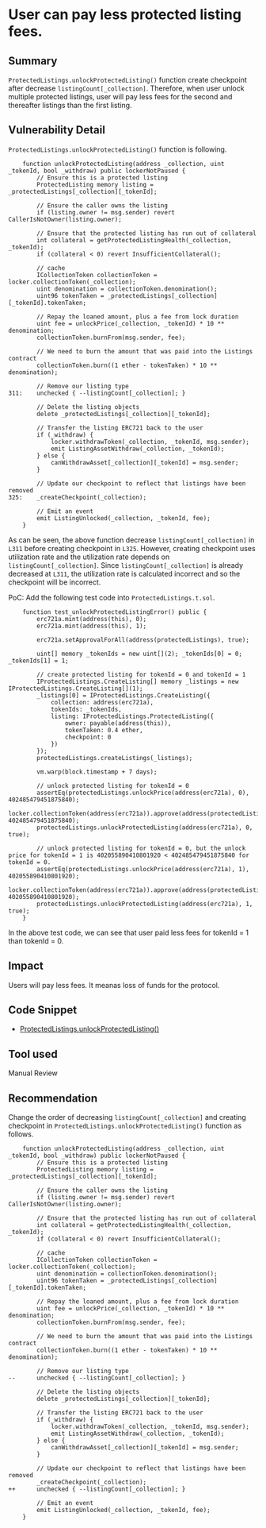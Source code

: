 # User can pay less protected listing fees.
## Summary
`ProtectedListings.unlockProtectedListing()` function create checkpoint after decrease `listingCount[_collection]`.
Therefore, when user unlock multiple protected listings, user will pay less fees for the second and thereafter listings than the first listing.

## Vulnerability Detail
`ProtectedListings.unlockProtectedListing()` function is following.
```solidity
    function unlockProtectedListing(address _collection, uint _tokenId, bool _withdraw) public lockerNotPaused {
        // Ensure this is a protected listing
        ProtectedListing memory listing = _protectedListings[_collection][_tokenId];

        // Ensure the caller owns the listing
        if (listing.owner != msg.sender) revert CallerIsNotOwner(listing.owner);

        // Ensure that the protected listing has run out of collateral
        int collateral = getProtectedListingHealth(_collection, _tokenId);
        if (collateral < 0) revert InsufficientCollateral();

        // cache
        ICollectionToken collectionToken = locker.collectionToken(_collection);
        uint denomination = collectionToken.denomination();
        uint96 tokenTaken = _protectedListings[_collection][_tokenId].tokenTaken;

        // Repay the loaned amount, plus a fee from lock duration
        uint fee = unlockPrice(_collection, _tokenId) * 10 ** denomination;
        collectionToken.burnFrom(msg.sender, fee);

        // We need to burn the amount that was paid into the Listings contract
        collectionToken.burn((1 ether - tokenTaken) * 10 ** denomination);

        // Remove our listing type
311:    unchecked { --listingCount[_collection]; }

        // Delete the listing objects
        delete _protectedListings[_collection][_tokenId];

        // Transfer the listing ERC721 back to the user
        if (_withdraw) {
            locker.withdrawToken(_collection, _tokenId, msg.sender);
            emit ListingAssetWithdraw(_collection, _tokenId);
        } else {
            canWithdrawAsset[_collection][_tokenId] = msg.sender;
        }

        // Update our checkpoint to reflect that listings have been removed
325:    _createCheckpoint(_collection);

        // Emit an event
        emit ListingUnlocked(_collection, _tokenId, fee);
    }
```
As can be seen, the above function decrease `listingCount[_collection]` in `L311` before creating checkpoint in `L325`.
However, creating checkpoint uses utilization rate and the utilization rate depends on `listingCount[_collection]`.
Since `listingCount[_collection]` is already decreased at `L311`, the utilization rate is calculated incorrect and so the checkpoint will be incorrect.

PoC:
Add the following test code into `ProtectedListings.t.sol`.
```solidity
    function test_unlockProtectedListingError() public {
        erc721a.mint(address(this), 0);
        erc721a.mint(address(this), 1);
        
        erc721a.setApprovalForAll(address(protectedListings), true);

        uint[] memory _tokenIds = new uint[](2); _tokenIds[0] = 0; _tokenIds[1] = 1;

        // create protected listing for tokenId = 0 and tokenId = 1
        IProtectedListings.CreateListing[] memory _listings = new IProtectedListings.CreateListing[](1);
        _listings[0] = IProtectedListings.CreateListing({
            collection: address(erc721a),
            tokenIds: _tokenIds,
            listing: IProtectedListings.ProtectedListing({
                owner: payable(address(this)),
                tokenTaken: 0.4 ether,
                checkpoint: 0
            })
        });
        protectedListings.createListings(_listings);

        vm.warp(block.timestamp + 7 days);

        // unlock protected listing for tokenId = 0
        assertEq(protectedListings.unlockPrice(address(erc721a), 0), 402485479451875840);
        locker.collectionToken(address(erc721a)).approve(address(protectedListings), 402485479451875840);
        protectedListings.unlockProtectedListing(address(erc721a), 0, true);

        // unlock protected listing for tokenId = 0, but the unlock price for tokenId = 1 is 402055890410801920 < 402485479451875840 for tokenId = 0.
        assertEq(protectedListings.unlockPrice(address(erc721a), 1), 402055890410801920);
        locker.collectionToken(address(erc721a)).approve(address(protectedListings), 402055890410801920);
        protectedListings.unlockProtectedListing(address(erc721a), 1, true);
    }
```
In the above test code, we can see that user paid less fees for tokenId = 1 than tokenId = 0.

## Impact
Users will pay less fees. It meanas loss of funds for the protocol.

## Code Snippet
- [ProtectedListings.unlockProtectedListing()](https://github.com/sherlock-audit/2024-08-flayer/blob/main/flayer/src/contracts/ProtectedListings.sol#L287-L329)

## Tool used
Manual Review

## Recommendation
Change the order of decreasing `listingCount[_collection]` and creating checkpoint in `ProtectedListings.unlockProtectedListing()` function as follows.
```solidity
    function unlockProtectedListing(address _collection, uint _tokenId, bool _withdraw) public lockerNotPaused {
        // Ensure this is a protected listing
        ProtectedListing memory listing = _protectedListings[_collection][_tokenId];

        // Ensure the caller owns the listing
        if (listing.owner != msg.sender) revert CallerIsNotOwner(listing.owner);

        // Ensure that the protected listing has run out of collateral
        int collateral = getProtectedListingHealth(_collection, _tokenId);
        if (collateral < 0) revert InsufficientCollateral();

        // cache
        ICollectionToken collectionToken = locker.collectionToken(_collection);
        uint denomination = collectionToken.denomination();
        uint96 tokenTaken = _protectedListings[_collection][_tokenId].tokenTaken;

        // Repay the loaned amount, plus a fee from lock duration
        uint fee = unlockPrice(_collection, _tokenId) * 10 ** denomination;
        collectionToken.burnFrom(msg.sender, fee);

        // We need to burn the amount that was paid into the Listings contract
        collectionToken.burn((1 ether - tokenTaken) * 10 ** denomination);

        // Remove our listing type
--      unchecked { --listingCount[_collection]; }

        // Delete the listing objects
        delete _protectedListings[_collection][_tokenId];

        // Transfer the listing ERC721 back to the user
        if (_withdraw) {
            locker.withdrawToken(_collection, _tokenId, msg.sender);
            emit ListingAssetWithdraw(_collection, _tokenId);
        } else {
            canWithdrawAsset[_collection][_tokenId] = msg.sender;
        }

        // Update our checkpoint to reflect that listings have been removed
        _createCheckpoint(_collection);
++      unchecked { --listingCount[_collection]; }

        // Emit an event
        emit ListingUnlocked(_collection, _tokenId, fee);
    }
```